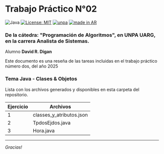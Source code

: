 # Trabajo Práctico N°02

![Java](https://badgen.net/badge/Java/codigo/red?icon=java)
[![License: MIT](https://img.shields.io/badge/License-MIT-yellow.svg)](https://opensource.org/licenses/MIT)
[![unpa](https://custom-icon-badges.demolab.com/badge/UNPA-UARG-blue.svg?logo=unpa_uarg)](https://www.uarg.unpa.edu.ar/)
[![made in AR](https://raw.githubusercontent.com/pedromxavier/flag-badges/main/badges/AR.svg)](https://github.com/pedromxavier/flag-badges)

### De la cátedra: "Programación de Algoritmos", en UNPA UARG, en la carrera Analista de Sistemas.

Alumno **David R. Digan**

Este documento es una reseña de las tareas incluidas en el trabajo práctico número dos, del año 2025

### Tema Java - Clases & Objetos

Lista con los archivos generados y disponibles en esta carpeta del repositorio.

| Ejercicio | Archivos |
| --- | --- |
| 1   | classes_y_atributos.json |
| 2   | TpdosEjdos.java |
| 3   | Hora.java |

* * *

*Gracias!*